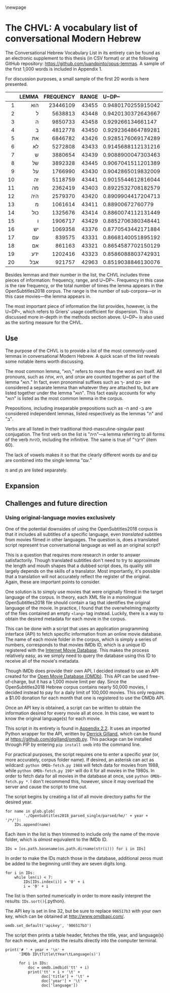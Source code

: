 \newpage

# The CHVL: A vocabulary list of conversational Modern Hebrew

The Conversational Hebrew Vocabulary List in its entirety can be found as an electronic supplement to this thesis (in CSV format) or at the following GitHub repository: <https://github.com/juandpinto/opus-lemmas>. A sample of the first 1,000 words is included in Appendix 1.

For discussion purposes, a small sample of the first 20 words is here presented.

|<!-- . -->|LEMMA   | FREQUENCY| RANGE|U~DP~              |
|--:|-------:|---------:|-----:|:------------------|
1   |הוא     |23446109  |43455|0.9480170255915042|
2   |ל       |5638813   |43448|0.9420130372643667|
3   |ה       |9850733   |43458|0.929266134661147  |
4   |ב       |4812778   |43450|0.9292364864789281|
5   |את      |6846782   |43426|0.9285176069174289|
6   |לא      |5272808   |43433|0.9145688112131216|
7   |ש       |3880654   |43439|0.9088900047303463|
8   |של      |3892328   |43445|0.9067041511201389|
9   |על      |1766990   |43430|0.9042865019832009|
10  |זה      |5118759   |43441|0.9015544612816044|
11  |מה      |2362419   |43403|0.8922532708182579|
12  |היה     |2579370   |43420|0.8909904417204713|
13  |מ       |1061614   |43411|0.88900672760779   |
14  |כול     |1325676   |43414|0.8860074112131449|
15  |ו       |1906717   |43429|0.8852706380348441|
16  |יש      |1069358   |43376|0.8770543442171884|
17  |עם      |839575    |43331|0.8668140051895192|
18  |אם      |861163    |43321|0.8654587702150129|
19  |ידע     |1202416   |43323|0.8586088803742931|
20  |אבל     |921757    |42963|0.8519038846130076|

Besides lemmas and their number in the list, the CHVL includes three pieces of information: frequency, range, and U~DP~. Frequency in this case is the raw frequency, or the total number of times the lemma appears in the OpenSubtitles2018 corpus.<!--I should probably change this to show freq/million tokens--> The range is the number of sub-corpora—or in this case movies—the lemma appears in.

The most important piece of information the list provides, however, is the U~DP~, which refers to Griers' usage coefficient for dispersion.<!--source--> This is discussed more in-depth in the methods section above. U~DP~ is also used as the sorting measure for the CHVL.


## Use

The purpose of the CHVL is to provide a list of the most commonly-used lemmas in conversational Modern Hebrew. A quick scan of the list reveals some notable items worth discussing.

The most common lemma, "הוא," refers to more than the word הוא itself. All pronouns, such as היא ,אתה, and אנחנו are counted together as part of the lemma "הוא." In fact, even pronominal suffixes such as ך- and כם- are considered a separate lemma than whatever they are attached to, but are listed together under the lemma "הוא". This fact easily accounts for why "הוא" is listed as the most common lemma in the corpus.

Prepositions, including inseparable prepositions such as -ה and -ב are considered independent lemmas, listed respectively as the lemmas "ה" and "ב".

Verbs are all listed in their traditional third-masculine-singular past conjugation. The first verb on the list is "היה"—a lemma referring to all forms of the verb להיות, including the infinitive. The same is true of "דיבר" (item 60).

The lack of vowels makes it so that the clearly different words עִם and עַם are combined into the single lemma "עם."

מ and מן are listed separately.




## Expansion


## Challenges and future direction


### Using original-language movies exclusively

One of the potential downsides of using the OpenSubtitles2018 corpus is that it includes all subtitles of a specific language, even *translated* subtitles from movies filmed in other languages. The question is, does a translated script represent true conversational language as well as an original script?

This is a question that requires more research in order to answer satisfactorily. Though translated subtitles don't need to try to approximate the length and mouth shapes that a dubbed script does, its quality still largely depends on the skills of a translator. Most importantly, it's possible that a translation will not accurately reflect the register of the original. Again, these are important points to consider.

One solution is to simply use movies that were originally filmed in the target language of the corpus. In theory, each XML file in a monolingual OpenSubtitles2018 file should contain a tag that identifies the original language of the movie.<!-- cite article --> In practice, I found that the overwhelming majority of the files contained an empty `<lang>` tag instead. Luckily, there is a way to obtain the desired metadata for each movie in the corpus.

This can be done with a script that uses an application programming interface (API) to fetch specific information from an online movie database. The name of each movie folder in the corpus, which is simply a series of numbers, corresponds to that movies IMDb ID, which is a unique ID registered with the [Internet Movie Database](http://www.imdb.com/). This makes the process relatively easy, as we simply need to query the database using this ID to receive all of the movie's metadata.

Though IMDb does provide their own API, I decided instead to use an API created for the [Open Movie Database (OMDb)](http://www.omdbapi.com/). This API can be used free-of-charge, but it has a 1,000 movie limit per day. Since the OpenSubtitles2018 Hebrew corpus contains nearly 50,000 movies, I decided instead to pay for a daily limit of 100,000 movies. This only requires a $1.00 donation for each month that one is registered to use the OMDb API.

Once an API key is obtained, a script can be written to obtain the information desired for every movie all at once. In this case, we want to know the original language(s) for each movie.

This script in its entirety is found in [Appendix 2.2](14_appendix_2.md). It uses an imported Python wrapper for the API, written by [Derrick Gilland](https://github.com/dgilland), which can be found at <https://github.com/dgilland/omdb.py>. This package can be installed through PIP by entering `pip install omdb` into the command line.<!-- I need to have a small section or at least a footnote that explains the level of knowledge of Python required to use my scripts -->

For practical purposes, the script requires one to enter a specific year (or, more accurately, corpus folder name). If desired, an asterisk can act as wildcard: `python OMDb-fetch.py 1988` will fetch data for movies from 1988, while `python OMDb-fetch.py 198*` will do it for all movies in the 1980s. In order to fetch data for all movies in the database at once, use `python OMDb-fetch.py *`. I don't recommend this, however, since it may overload the server and cause the script to time out.

The script begins by creating a list of all movie directory paths for the desired year.

``` {#OMDb-fetch .python .numberLines startFrom="15"}
for name in glob.glob(
        './OpenSubtitles2018_parsed_single/parsed/he/' + year + '/*/'):
    IDs.append(name)
```

Each item in the list is then trimmed to include only the name of the movie folder, which is *almost* equivalent to the IMDb ID.

``` {#OMDb-fetch .python .numberLines startFrom="20"}
IDs = [os.path.basename(os.path.dirname(str(i))) for i in IDs]
```

In order to make the IDs match those in the database, additional zeros must be added to the beginning until they are seven digits long.

``` {#OMDb-fetch .python .numberLines startFrom="23"}
for i in IDs:
    while len(i) < 7:
        IDs[IDs.index(i)] = '0' + i
        i = '0' + i
```

The list is then sorted numerically in order to more easily interpret the results: `IDs.sort()`{.python}.

The API key is set in line 32, but be sure to replace `906517b3` with your own key, which can be obtained at <http://www.omdbapi.com/>.

``` {#OMDb-fetch .python .numberLines startFrom="32"}
omdb.set_default('apikey', '906517b3')
```

The script then prints a table header, fetches the title, year, and language(s) for each movie, and prints the results directly into the computer terminal.

``` {#OMDb-fetch .python .numberLines startFrom="35"}
print('# ' + year + '\n' +
      'IMDb ID\tTitle\tYear\tLanguage(s)')
```

``` {#OMDb-fetch .python .numberLines startFrom="39"}
      for i in IDs:
          doc = omdb.imdbid('tt' + i)
          print('tt' + i + '\t' +
                doc['title'] + '\t' +
                doc['year'] + '\t' +
                doc['language'])
```
